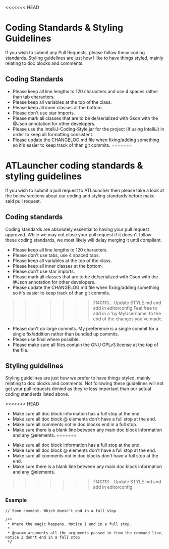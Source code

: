 <<<<<<< HEAD
# Coding Standards & Styling Guidelines
If you wish to submit any Pull Requests, please follow these coding standards. Styling guidelines are just how I like
to have things styled, mainly relating to doc blocks and comments.

## Coding Standards
+ Please keep all line lengths to 120 characters and use 4 spaces rather than tab characters.
+ Please keep all variables at the top of the class.
+ Please keep all inner classes at the bottom.
+ Please don't use star imports.
+ Please mark all classes that are to be de/serialized with Gson with the @Json annotation for other developers.
+ Please use the IntelliJ-Coding-Style.jar for the project (if using IntelliJ) in order to keep all formatting
consistent.
+ Please update the CHANGELOG.md file when fixing/adding something so it's easier to keep track of than git commits.
=======
# ATLauncher coding standards & styling guidelines
If you wish to submit a pull request to ATLauncher then please take a look at the below sections about our coding and
styling standards before make said pull request.

## Coding standards
Coding standards are absolutely essential to having your pull request approved. While we may not close your pull
request if it doesn't follow these coding standards, we most likely will delay merging it until compliant.

- Please keep all line lengths to 120 characters.
- Please don't use tabs, use 4 spaced tabs.
- Please keep all variables at the top of the class.
- Please keep all inner classes at the bottom.
- Please don't use star imports.
- Please mark all classes that are to be de/serialized with Gson with the @Json annotation for other developers.
- Please update the CHANGELOG.md file when fixing/adding something so it's easier to keep track of than git commits.
>>>>>>> 7f40113... Update STYLE.md and add in editorconfig
Feel free to add in a 'by MyUsername' to the end of the changes you've made.
+ Please don't do large commits. My preference is a single commit for a single fix/addition rather than bundled up
commits.
+ Please use final where possible.
+ Please make sure all files contain the GNU GPLv3 license at the top of the file.

## Styling guidelines
Styling guidelines are just how we prefer to have things styled, mainly relating to doc blocks and comments. Not
following these guidelines will not get your pull requests denied as they're less important than our actual coding
standards listed above.

<<<<<<< HEAD
+ Make sure all doc block information has a full stop at the end.
+ Make sure all doc block @ elements don't have a full stop at the end.
+ Make sure all comments not in doc blocks end in a full stop.
+ Make sure there is a blank line between any main doc block information and any @elements.
=======
- Make sure all doc block information has a full stop at the end.
- Make sure all doc block @ elements don't have a full stop at the end.
- Make sure all comments not in doc blocks don't have a full stop at the end.
- Make sure there is a blank line between any main doc block information and any @elements.
>>>>>>> 7f40113... Update STYLE.md and add in editorconfig

### Example
    // Some comment. Which doesn't end in a full stop

    /**
     * Where the magic happens. Notice I end in a full stop.
     *
     * @param arguments all the arguments passed in from the command line, notice I don't end in a full stop
     */
